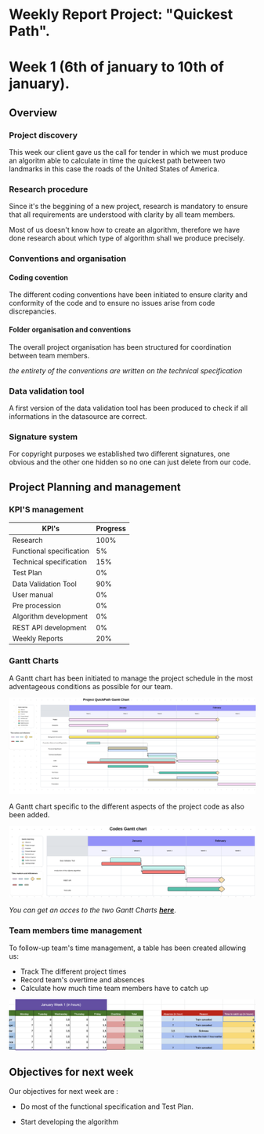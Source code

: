 # Weekly Report Project: "Quickest Path". 
# Week 1 (6th of january to 10th of january).

## Overview

### Project discovery

This week our client gave us the call for tender in which we must produce an algoritm able to calculate in time the quickest path between two landmarks in this case the roads of the United States of America.

### Research procedure

Since it's the beggining of a new project, research is mandatory to ensure that all requirements are understood with clarity by all team members.

Most of us doesn't know how to create an algorithm, therefore we have done research about which type of algorithm shall we produce precisely. 

### Conventions and organisation

#### Coding covention

The different coding conventions have been initiated to ensure clarity and conformity of the code and to ensure no issues arise from code discrepancies.

#### Folder organisation and conventions

The overall project organisation has been structured for coordination between team members.

*the entirety of the conventions are written on the technical specification*


### Data validation tool

A first version of the data validation tool has been produced to check if all informations in the datasource are correct.

### Signature system

For copyright purposes we established two different signatures, one obvious and the other one hidden so no one can just delete from our code.


## Project Planning and management

### KPI'S management 

| KPI's                    | Progress |
| ------------------------ | -------- |
| Research                 | 100%     |
| Functional specification | 5%       |
| Technical specification  | 15%      |
| Test Plan                | 0%       |
| Data Validation Tool     | 90%      |
| User manual              | 0%      |
|Pre procession            | 0%      |
| Algorithm development    | 0%       |
| REST API development     | 0%       |
| Weekly Reports           | 20%      |

### Gantt Charts

A Gantt chart has been initiated to manage the project schedule in the most adventageous conditions as possible for our team.

![Gantt Chart picture](/documents/images/management/gantt_chart.png)

A Gantt chart specific to the different aspects of the project code as also been added.

![Code Gantt Chart picture](/documents/images/management/code_gantt_chart.png)

*You can get an acces to the two Gantt Charts [**here**](/documents/management/documents/gantt_charts.pdf)*.

### Team members time management
To follow-up team's time management, a table has been created allowing us:

- Track The different project times
- Record team's overtime and absences
- Calculate how much time team members have to catch up

![Time management table](/documents/images/management/time_management_table.png)

## Objectives for next week

Our objectives for next week are :
- Do most of the functional specification and Test Plan.

- Start developing the algorithm

